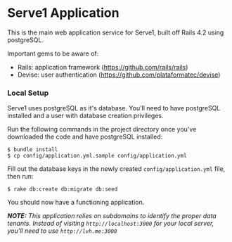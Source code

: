 # Serve1 Application

This is the main web application service for Serve1, built off Rails 4.2 using postgreSQL.

Important gems to be aware of:
- Rails: application framework (https://github.com/rails/rails)
- Devise: user authentication (https://github.com/plataformatec/devise)

### Local Setup

Serve1 uses postgreSQL as it's database. You'll need to have postgreSQL installed and a user with database creation privileges.

Run the following commands in the project directory once you've downloaded the code and have postgreSQL installed:

```
$ bundle install
$ cp config/application.yml.sample config/application.yml
```

Fill out the database keys in the newly created `config/application.yml` file, then run:

```
$ rake db:create db:migrate db:seed
```

You should now have a functioning application.

_**NOTE:** This application relies on subdomains to identify the proper data tenants. Instead of visiting `http://localhost:3000` for your local server, you'll need to use `http://lvh.me:3000`_
